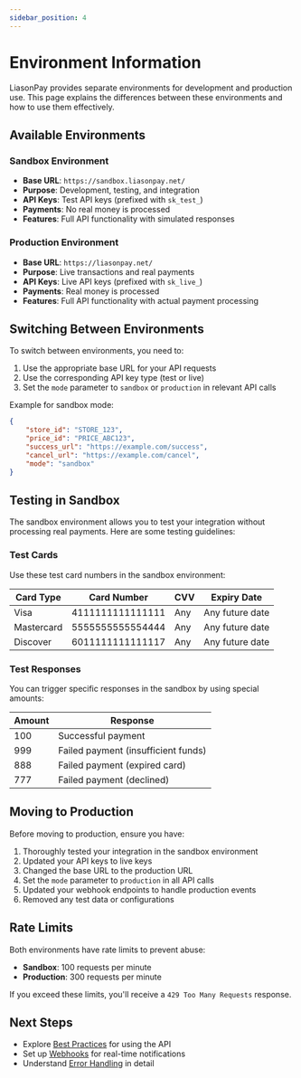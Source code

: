 ```yaml
---
sidebar_position: 4
---
```


# Environment Information

LiasonPay provides separate environments for development and production use. This page explains the differences between these environments and how to use them effectively.

## Available Environments

### Sandbox Environment

- **Base URL**: `https://sandbox.liasonpay.net/`
- **Purpose**: Development, testing, and integration
- **API Keys**: Test API keys (prefixed with `sk_test_`)
- **Payments**: No real money is processed
- **Features**: Full API functionality with simulated responses

### Production Environment

- **Base URL**: `https://liasonpay.net/`
- **Purpose**: Live transactions and real payments
- **API Keys**: Live API keys (prefixed with `sk_live_`)
- **Payments**: Real money is processed
- **Features**: Full API functionality with actual payment processing

## Switching Between Environments

To switch between environments, you need to:

1. Use the appropriate base URL for your API requests
2. Use the corresponding API key type (test or live)
3. Set the `mode` parameter to `sandbox` or `production` in relevant API calls

Example for sandbox mode:

```json
{
    "store_id": "STORE_123",
    "price_id": "PRICE_ABC123",
    "success_url": "https://example.com/success",
    "cancel_url": "https://example.com/cancel",
    "mode": "sandbox"
}
```

## Testing in Sandbox

The sandbox environment allows you to test your integration without processing real payments. Here are some testing guidelines:

### Test Cards

Use these test card numbers in the sandbox environment:

| Card Type | Card Number      | CVV | Expiry Date |
|-----------|------------------|-----|-------------|
| Visa      | 4111111111111111 | Any | Any future date |
| Mastercard| 5555555555554444 | Any | Any future date |
| Discover  | 6011111111111117 | Any | Any future date |

### Test Responses

You can trigger specific responses in the sandbox by using special amounts:

| Amount | Response |
|--------|----------|
| 100    | Successful payment |
| 999    | Failed payment (insufficient funds) |
| 888    | Failed payment (expired card) |
| 777    | Failed payment (declined) |

## Moving to Production

Before moving to production, ensure you have:

1. Thoroughly tested your integration in the sandbox environment
2. Updated your API keys to live keys
3. Changed the base URL to the production URL
4. Set the `mode` parameter to `production` in all API calls
5. Updated your webhook endpoints to handle production events
6. Removed any test data or configurations

## Rate Limits

Both environments have rate limits to prevent abuse:

- **Sandbox**: 100 requests per minute
- **Production**: 300 requests per minute

If you exceed these limits, you'll receive a `429 Too Many Requests` response.

## Next Steps

- Explore [Best Practices](./best-practices) for using the API
- Set up [Webhooks](./webhooks) for real-time notifications
- Understand [Error Handling](./error-handling) in detail
